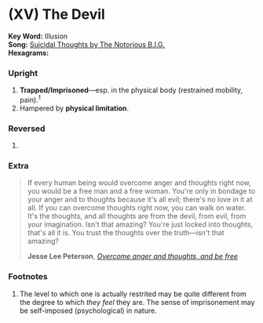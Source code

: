 # (XV) The Devil 

**Key Word:** Illusion  
**Song:** [Suicidal Thoughts by The Notorious B.I.G.](https://www.youtube.com/watch?v=v1mKGlYL9jg)  
**Hexagrams:** 



### Upright

1) **Trapped/Imprisoned**—esp. in the physical body (restrained mobility, pain).<sup>1</sup>
2) Hampered by **physical limitation**.



### Reversed

1) 



### Extra

>If every human being would overcome anger and thoughts right now, you would be a free man and a free woman. You're only in bondage to your anger and to thoughts because it's all evil; there's no love in it at all. If you can overcome thoughts right now, you can walk on water. It's the thoughts, and all thoughts are from the devil, from evil, from your imagination. Isn't that amazing? You're just locked into thoughts, that's all it is. You trust the thoughts over the truth—isn't that amazing? 
>
>**Jesse Lee Peterson**, [*Overcome anger and thoughts, and be free*](https://www.youtube.com/shorts/VDQxtyovPeg)



### Footnotes

1. The level to which one is actually restrited may be quite different from the degree to which *they feel* they are. The sense of imprisonement may be self-imposed (psychological) in nature.


